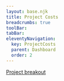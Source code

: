```yaml
---
layout: base.njk
title: Project Costs
breadcrumbs: true
toolBar:
tabBar:
eleventyNavigation:
  key: ProjectCosts
  parent: Dashboard
  order: 2
---
```


<div class="d-grid gap-4">
  <div class="custom-placeholder">
    <a class="ItalicH5" href="{{ 'breakout' | url }}">Project breakout</a>
  </div>
  <div class="d-flex gap-4 justify-content-between">
    <div class="custom-placeholder w-50"></div>
    <div class="custom-placeholder w-50"></div>
  </div>
</div>
